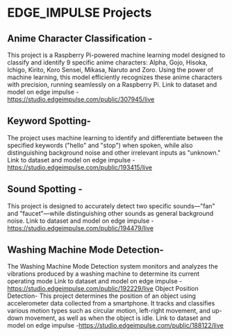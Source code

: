 # EDGE_IMPULSE Projects
## Anime Character Classification - 
This project is a Raspberry Pi-powered machine learning model designed to classify and identify 9 specific anime characters: Alpha, Gojo, Hisoka, Ichigo, Kirito, Koro Sensei, Mikasa, Naruto and Zoro. Using the power of machine learning, this model efficiently recognizes these anime characters with precision, running seamlessly on a Raspberry Pi.
Link to dataset and model on edge impulse - https://studio.edgeimpulse.com/public/307945/live
## Keyword Spotting-
The project uses machine learning to identify and differentiate between the specified keywords ("hello" and "stop") when spoken, while also distinguishing background noise and other irrelevant inputs as "unknown."
Link to dataset and model on edge impulse - https://studio.edgeimpulse.com/public/193415/live
## Sound Spotting -
This project is designed to accurately detect two specific sounds—"fan" and "faucet"—while distinguishing other sounds as general background noise.
Link to dataset and model on edge impulse -https://studio.edgeimpulse.com/public/194479/live
## Washing Machine Mode Detection-
The Washing Machine Mode Detection system monitors and analyzes the vibrations produced by a washing machine to determine its current operating mode
Link to dataset and model on edge impulse - https://studio.edgeimpulse.com/public/192229/live
Object Position Detection-
This project determines the position of an object using accelerometer data collected from a smartphone. It tracks and classifies various motion types such as circular motion, left-right movement, and up-down movement, as well as when the object is idle.
Link to dataset and model on edge impulse -https://studio.edgeimpulse.com/public/188122/live

